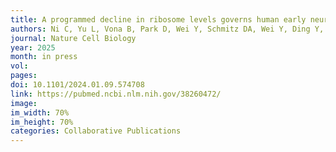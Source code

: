 ```yaml
---
title: A programmed decline in ribosome levels governs human early neurodevelopment
authors: Ni C, Yu L, Vona B, Park D, Wei Y, Schmitz DA, Wei Y, Ding Y, Sakurai M, Ballard E, Liu Y, Kumar A, Xing C, Kim HG, Ekmekci C, Karimiani EG, Imannezhad S, Eghbal F, Badv RS, Schwaibold EMC, Dehghani M, Mehrjardi MYV, Metanat Z, Eslamiyeh H, Khouj E, Alhajj SMN, Chedrawi A, Alves CAPF, Houlden H, Kruer M, Alkuraya FS, Cenik C, Maroofian R, Wu J, Buszczak Ml F, Badv RS, Schwaibold EMC, Dehghani M, Mehrjardi MYV, Metanat Z, Eslamiyeh H, Khouj E, Alhajj SMN, Chedrawi A, Alves CAPF, Houlden H, Kruer M, Alkuraya FS, Cenik C, Maroofian R, Wu J, Buszczak M 
journal: Nature Cell Biology
year: 2025
month: in press
vol: 
pages: 
doi: 10.1101/2024.01.09.574708
link: https://pubmed.ncbi.nlm.nih.gov/38260472/ 
image: 
im_width: 70%
im_height: 70%
categories: Collaborative Publications
---
```

